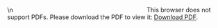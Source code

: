 \n<object data="https://github.com/liatrio/wikify/raw/master/content/Bios/bob_smith.pdf" type="application/pdf" width="700px" height="700px">
    <embed src="https://github.com/liatrio/wikify/raw/master/content/Bios/bob_smith.pdf">
        This browser does not support PDFs. Please download the PDF to view it: <a href="https://github.com/liatrio/wikify/raw/master/content/Bios/bob_smith.pdf">Download PDF</a>.</p>
    </embed>
</object>
